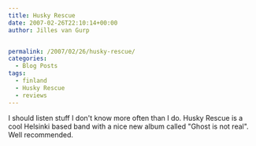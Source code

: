 ```yaml
---
title: Husky Rescue
date: 2007-02-26T22:10:14+00:00
author: Jilles van Gurp


permalink: /2007/02/26/husky-rescue/
categories:
  - Blog Posts
tags:
  - finland
  - Husky Rescue
  - reviews
---
```

I should listen stuff I don't know more often than I do. Husky Rescue is a cool Helsinki based band with a nice new album called "Ghost is not real". Well recommended.